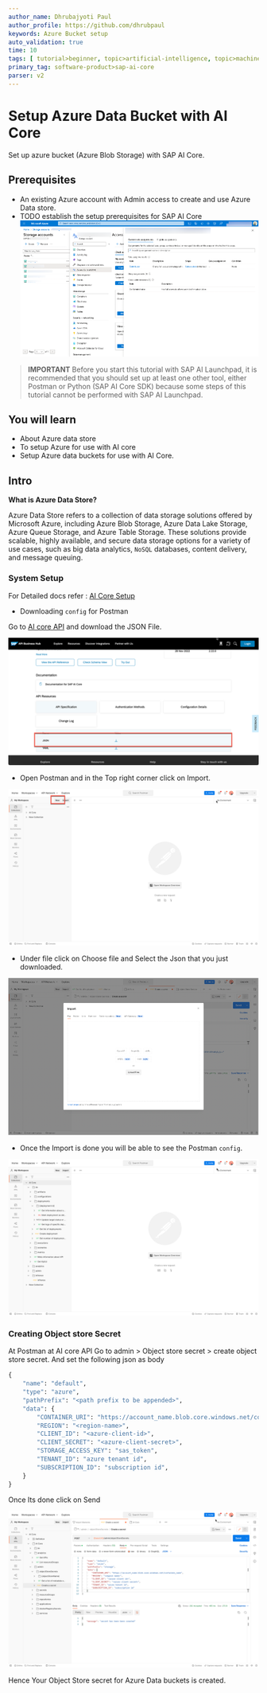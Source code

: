 ```yaml
---
author_name: Dhrubajyoti Paul
author_profile: https://github.com/dhrubpaul
keywords: Azure Bucket setup
auto_validation: true
time: 10
tags: [ tutorial>beginner, topic>artificial-intelligence, topic>machine-learning, software-product>sap-business-technology-platform, software-product>sap-ai-launchpad, software-product>sap-ai-core ]
primary_tag: software-product>sap-ai-core
parser: v2
---
```

# Setup Azure Data Bucket with AI Core
<!-- description -->Set up azure bucket (Azure Blob Storage) with SAP AI Core.

## Prerequisites
- An existing Azure account with Admin access to create and use Azure Data store.
- TODO establish the setup prerequisites for SAP AI Core 
![image](img/azure-dashboard.png)

>**IMPORTANT** Before you start this tutorial with SAP AI Launchpad, it is recommended that you should set up at least one other tool, either Postman or Python (SAP AI Core SDK) because some steps of this tutorial cannot be performed with SAP AI Launchpad.

## You will learn
- About Azure data store
- To setup Azure for use with AI core
- Setup Azure data buckets for use with AI Core.

 ## Intro
**What is Azure Data Store?**

Azure Data Store refers to a collection of data storage solutions offered by Microsoft Azure, including Azure Blob Storage, Azure Data Lake Storage, Azure Queue Storage, and Azure Table Storage. These solutions provide scalable, highly available, and secure data storage options for a variety of use cases, such as big data analytics, `NoSQL` databases, content delivery, and message queuing.


### System Setup
For Detailed docs refer : [AI Core Setup](https://developers.sap.com/tutorials/ai-core-setup.html)

- Downloading `config` for Postman

Go to [AI core API](https://api.sap.com/api/AI_CORE_API/overview) and download the JSON File.

![image](img/download-json.png)

- Open Postman and in the Top right corner click on Import.

![image](img/create-collection.png)

- Under file click on Choose file and Select the Json that you just downloaded.

![image](img/import-json.png)

- Once the Import is done you will be able to see the Postman `config`.

![image](img/postman.png)

###  Creating Object store Secret

At Postman at AI core API Go to admin > Object store secret > create object store secret.
And set the following json as body
```Python
{
	"name": "default",
	"type": "azure",
	"pathPrefix": "<path prefix to be appended>",
	"data": {
		"CONTAINER_URI": "https://account_name.blob.core.windows.net/container_name",  
		"REGION": "<region-name>",                  
		"CLIENT_ID": "<azure-client-id>",         
		"CLIENT_SECRET": "<azure-client-secret>",  
		"STORAGE_ACCESS_KEY": "sas_token",          
		"TENANT_ID": "azure tenant id",             
		"SUBSCRIPTION_ID": "subscription id",      
	}
}
```

Once Its done click on Send

![image](img/postman-call.png)

Hence Your Object Store secret for Azure Data buckets is created.
